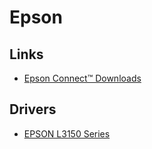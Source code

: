 # Epson

## Links

- [Epson Connect™ Downloads](https://epson.com/Support/wa00607d)

## Drivers

- [EPSON L3150 Series](https://ftp.epson.com/latin/drivers/inkjet/L3150_Lite_64NR_LA.dmg)

<!--
Epson iPrint
https://youtube.com/watch?v=3EgzfywepY0
-->
